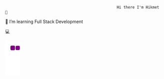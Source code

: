                                                       Hi there I'm Hikmet 👋

🔭 I’m learning Full Stack Development  

💻


![snake gif](https://github.com/HejiKaGH/HejiKaGH/blob/output/github-contribution-grid-snake.gif)

<!---
HejiKaGH/HejiKaGH is a ✨ special ✨ repository because its `README.md` (this file) appears on your GitHub profile.
You can click the Preview link to take a look at your changes.
--->
